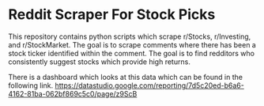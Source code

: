 # Reddit Scraper For Stock Picks

This repository contains python scripts which scrape r/Stocks, r/Investing, and r/StockMarket. The goal is to scrape comments where there has been a stock ticker identified within the comment. The goal is to find redditors who consistently suggest stocks which provide high returns.

There is a dashboard which looks at this data which can be found in the following link. 
https://datastudio.google.com/reporting/7d5c20ed-b6a6-4162-81ba-062bf869c5c0/page/z9ScB

